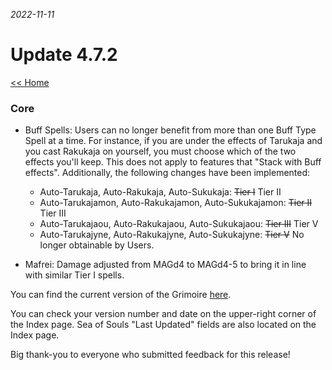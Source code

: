 _2022-11-11_
# Update 4.7.2

[<< Home](https://grimoireofheart.github.io)

### Core
* Buff Spells: Users can no longer benefit from more than one Buff Type Spell at a time. For instance, if you are under the effects of Tarukaja and you cast Rakukaja on yourself, you must choose which of the two effects you'll keep. This does not apply to features that "Stack with Buff effects". Additionally, the following changes have been implemented:
	* Auto-Tarukaja, Auto-Rakukaja, Auto-Sukukaja: ~~Tier I~~ Tier II
	* Auto-Tarukajamon, Auto-Rakukajamon, Auto-Sukukajamon: ~~Tier II~~ Tier III
	* Auto-Tarukajaou, Auto-Rakukajaou, Auto-Sukukajaou: ~~Tier III~~ Tier V
	* Auto-Tarukajyne, Auto-Rakukajyne, Auto-Sukukajyne: ~~Tier V~~ No longer obtainable by Users.
	
* Mafrei: Damage adjusted from MAGd4 to MAGd4-5 to bring it in line with similar Tier I spells.

You can find the current version of the Grimoire [here](https://github.com/grimoireofheart/grimoireofheart.github.io/raw/main/Resources/Grimoire%20of%20the%20Heart%20[Core%20Rulebook].pdf).

You can check your version number and date on the upper-right corner of the Index page. Sea of Souls "Last Updated" fields are also located on the Index page. 

Big thank-you to everyone who submitted feedback for this release!